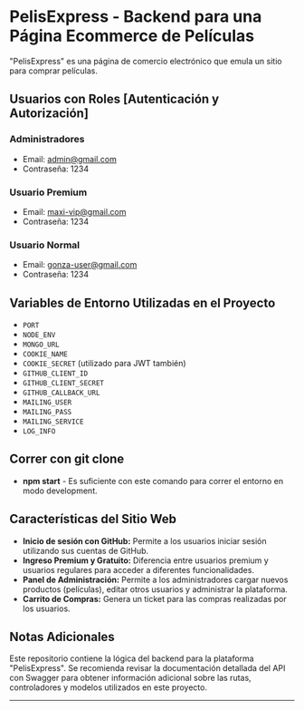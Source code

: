 # PelisExpress - Backend para una Página Ecommerce de Películas

"PelisExpress" es una página de comercio electrónico que emula un sitio para comprar películas.

## Usuarios con Roles [Autenticación y Autorización]

### Administradores

- Email: admin@gmail.com
- Contraseña: 1234

### Usuario Premium

- Email: maxi-vip@gmail.com
- Contraseña: 1234

### Usuario Normal

- Email: gonza-user@gmail.com
- Contraseña: 1234

## Variables de Entorno Utilizadas en el Proyecto

- `PORT`
- `NODE_ENV`
- `MONGO_URL`
- `COOKIE_NAME`
- `COOKIE_SECRET` (utilizado para JWT también)
- `GITHUB_CLIENT_ID`
- `GITHUB_CLIENT_SECRET`
- `GITHUB_CALLBACK_URL`
- `MAILING_USER`
- `MAILING_PASS`
- `MAILING_SERVICE`
- `LOG_INFO`

## Correr con git clone

- **npm start** - Es suficiente con este comando para correr el entorno en modo development.

## Características del Sitio Web

- **Inicio de sesión con GitHub:** Permite a los usuarios iniciar sesión utilizando sus cuentas de GitHub.
- **Ingreso Premium y Gratuito:** Diferencia entre usuarios premium y usuarios regulares para acceder a diferentes funcionalidades.
- **Panel de Administración:** Permite a los administradores cargar nuevos productos (películas), editar otros usuarios y administrar la plataforma.
- **Carrito de Compras:** Genera un ticket para las compras realizadas por los usuarios.

## Notas Adicionales

Este repositorio contiene la lógica del backend para la plataforma "PelisExpress". Se recomienda revisar la documentación detallada del API con Swagger para obtener información adicional sobre las rutas, controladores y modelos utilizados en este proyecto.

---
